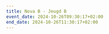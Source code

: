 ```yaml
---
title: Nova B - Jeugd B
event_date: 2024-10-26T09:30:17+02:00
end_date: 2024-10-26T11:30:17+02:00
---
```

